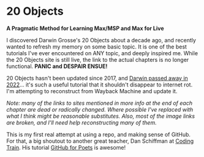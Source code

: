 # 20 Objects
__A Pragmatic Method for Learning Max/MSP and Max for Live__

I discovered Darwin Grosse's 20 Objects about a decade ago, and recently wanted to refresh my memory on some basic topic. It is one of the best tutorials I've ever encountered on ANY topic, and deeply inspired me. While the 20 Objects site is still live, the link to the actual chapters is no longer functional. __PANIC and DESPAIR ENSUE!__

20 Objects hasn't been updated since 2017, and [Darwin passed away in 2022](https://cycling74.com/articles/darwin's-greatest-hits)... it's such a useful tutorial that it shouldn't disappear to internet rot. I'm attempting to reconstruct from Wayback Machine and update it.

*Note: many of the links to sites mentioned in more info at the end of each chapter are dead or radically changed. Where possible I've replaced with what I think might be reasonable substitutes. Also, most of the image links are broken, and I'll need help reconstructing many of them.*

This is my first real attempt at using a repo, and making sense of GitHub. For that, a big shoutout to another great teacher, Dan Schiffman at [Coding Train](https://thecodingtrain.com/ "All aboard!!!"). His tutorial [GitHub for Poets](https://www.youtube.com/playlist?list=PLRqwX-V7Uu6ZF9C0YMKuns9sLDzK6zoiV) is awesome!
